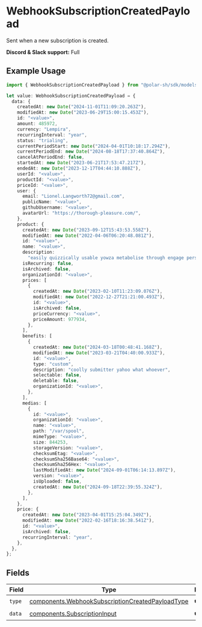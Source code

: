 # WebhookSubscriptionCreatedPayload

Sent when a new subscription is created.

**Discord & Slack support:** Full

## Example Usage

```typescript
import { WebhookSubscriptionCreatedPayload } from "@polar-sh/sdk/models/components";

let value: WebhookSubscriptionCreatedPayload = {
  data: {
    createdAt: new Date("2024-11-01T11:09:20.263Z"),
    modifiedAt: new Date("2023-06-29T15:00:15.453Z"),
    id: "<value>",
    amount: 485972,
    currency: "Lempira",
    recurringInterval: "year",
    status: "trialing",
    currentPeriodStart: new Date("2024-04-01T10:18:17.294Z"),
    currentPeriodEnd: new Date("2024-08-18T17:37:40.864Z"),
    cancelAtPeriodEnd: false,
    startedAt: new Date("2023-06-21T17:53:47.217Z"),
    endedAt: new Date("2023-12-17T04:44:10.888Z"),
    userId: "<value>",
    productId: "<value>",
    priceId: "<value>",
    user: {
      email: "Lionel.Langworth72@gmail.com",
      publicName: "<value>",
      githubUsername: "<value>",
      avatarUrl: "https://thorough-pleasure.com/",
    },
    product: {
      createdAt: new Date("2023-09-12T15:43:53.558Z"),
      modifiedAt: new Date("2022-04-06T06:20:48.081Z"),
      id: "<value>",
      name: "<value>",
      description:
        "easily quizzically usable yowza metabolise through engage personalise",
      isRecurring: false,
      isArchived: false,
      organizationId: "<value>",
      prices: [
        {
          createdAt: new Date("2023-02-10T11:23:09.076Z"),
          modifiedAt: new Date("2022-12-27T21:21:00.493Z"),
          id: "<value>",
          isArchived: false,
          priceCurrency: "<value>",
          priceAmount: 977934,
        },
      ],
      benefits: [
        {
          createdAt: new Date("2024-03-18T00:48:41.168Z"),
          modifiedAt: new Date("2023-03-21T04:40:00.933Z"),
          id: "<value>",
          type: "custom",
          description: "coolly submitter yahoo what whoever",
          selectable: false,
          deletable: false,
          organizationId: "<value>",
        },
      ],
      medias: [
        {
          id: "<value>",
          organizationId: "<value>",
          name: "<value>",
          path: "/var/spool",
          mimeType: "<value>",
          size: 844253,
          storageVersion: "<value>",
          checksumEtag: "<value>",
          checksumSha256Base64: "<value>",
          checksumSha256Hex: "<value>",
          lastModifiedAt: new Date("2024-09-01T06:14:13.897Z"),
          version: "<value>",
          isUploaded: false,
          createdAt: new Date("2024-09-18T22:39:55.324Z"),
        },
      ],
    },
    price: {
      createdAt: new Date("2023-04-01T15:25:04.349Z"),
      modifiedAt: new Date("2022-02-16T18:16:38.541Z"),
      id: "<value>",
      isArchived: false,
      recurringInterval: "year",
    },
  },
};
```

## Fields

| Field                                                                                                                | Type                                                                                                                 | Required                                                                                                             | Description                                                                                                          |
| -------------------------------------------------------------------------------------------------------------------- | -------------------------------------------------------------------------------------------------------------------- | -------------------------------------------------------------------------------------------------------------------- | -------------------------------------------------------------------------------------------------------------------- |
| `type`                                                                                                               | [components.WebhookSubscriptionCreatedPayloadType](../../models/components/webhooksubscriptioncreatedpayloadtype.md) | :heavy_check_mark:                                                                                                   | N/A                                                                                                                  |
| `data`                                                                                                               | [components.SubscriptionInput](../../models/components/subscriptioninput.md)                                         | :heavy_check_mark:                                                                                                   | N/A                                                                                                                  |